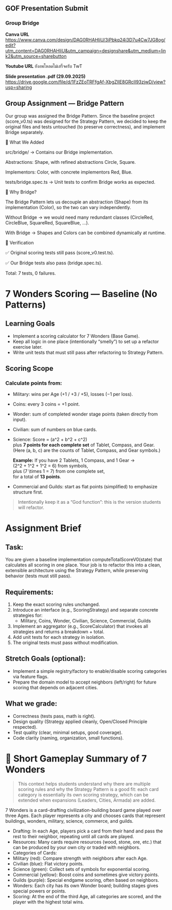 ## GOF Presentation Submit
### Group Bridge
**Canva URL**
https://www.canva.com/design/DAG0RHAHliU/3iPbkq24i3D7u4Cw7JG8og/edit?utm_content=DAG0RHAHliU&utm_campaign=designshare&utm_medium=link2&utm_source=sharebutton

**Youtube URL**
ยังอพโหลดไม่เสร็จครับ TwT

**Slide presentation .pdf (29.09.2025)**
https://drive.google.com/file/d/1FzZEoTRFfgAf-XbgZIlE8GRclI93zjwD/view?usp=sharing

## Group Assignment — Bridge Pattern

Our group was assigned the Bridge Pattern.
Since the baseline project (score_v0.ts) was designed for the Strategy Pattern, we decided to keep the original files and tests untouched (to preserve correctness), and implement Bridge separately.

🔹 What We Added

src/bridge/ → Contains our Bridge implementation.

Abstractions: Shape, with refined abstractions Circle, Square.

Implementors: Color, with concrete implementors Red, Blue.

tests/bridge.spec.ts → Unit tests to confirm Bridge works as expected.

🔹 Why Bridge?

The Bridge Pattern lets us decouple an abstraction (Shape) from its implementation (Color), so the two can vary independently.

Without Bridge → we would need many redundant classes (CircleRed, CircleBlue, SquareRed, SquareBlue, …).

With Bridge → Shapes and Colors can be combined dynamically at runtime.

🔹 Verification

✅ Original scoring tests still pass (score_v0.test.ts).

✅ Our Bridge tests also pass (bridge.spec.ts).

Total: 7 tests, 0 failures.

# 7 Wonders Scoring — Baseline (No Patterns)

## Learning Goals
- Implement a scoring calculator for 7 Wonders (Base Game).
- Keep all logic in one place (intentionally “smelly”) to set up a refactor exercise later.
- Write unit tests that must still pass after refactoring to Strategy Pattern.

## Scoring Scope

### Calculate points from:
- Military: wins per Age (+1 / +3 / +5), losses (−1 per loss).
- Coins: every 3 coins = +1 point.
- Wonder: sum of completed wonder stage points (taken directly from input).
- Civilian: sum of numbers on blue cards.
- Science: Score = \(a^2 + b^2 + c^2\)  
  plus **7 points for each complete set** of Tablet, Compass, and Gear.  
  (Here \(a, b, c\) are the counts of Tablet, Compass, and Gear symbols.)
  
  **Example:** If you have 2 Tablets, 1 Compass, and 1 Gear →  
  \(2^2 + 1^2 + 1^2 = 6\) from symbols,  
  plus \(7 \times 1 = 7\) from one complete set,  
  for a total of **13 points**.
- Commercial and Guilds: start as flat points (simplified) to emphasize structure first.

> Intentionally keep it as a “God function”: this is the version students will refactor.

# Assignment Brief

## Task:
You are given a baseline implementation computeTotalScoreV0(state) that calculates all scoring in one place.
Your job is to refactor this into a clean, extensible architecture using the Strategy Pattern, while preserving behavior (tests must still pass).

## Requirements:
1.  Keep the exact scoring rules unchanged.
2.	Introduce an interface (e.g., ScoringStrategy) and separate concrete strategies for:
    - Military, Coins, Wonder, Civilian, Science, Commercial, Guilds
3.	Implement an aggregator (e.g., ScoreCalculator) that invokes all strategies and returns a breakdown + total.
4.	Add unit tests for each strategy in isolation.
5.	The original tests must pass without modification.

## Stretch Goals (optional):
- Implement a simple registry/factory to enable/disable scoring categories via feature flags.
- Prepare the domain model to accept neighbors (left/right) for future scoring that depends on adjacent cities.

## What we grade:
- Correctness (tests pass, math is right).
- Design quality (Strategy applied cleanly, Open/Closed Principle respected).
- Test quality (clear, minimal setups, good coverage).
- Code clarity (naming, organization, small functions).



# 📖 Short Gameplay Summary of 7 Wonders
> This context helps students understand why there are multiple scoring rules and why the Strategy Pattern is a good fit: each card category is essentially its own scoring strategy, which can be extended when expansions (Leaders, Cities, Armada) are added.

7 Wonders is a card-drafting civilization-building board game played over three Ages.
Each player represents a city and chooses cards that represent buildings, wonders, military, science, commerce, and guilds.
- Drafting: In each Age, players pick a card from their hand and pass the rest to their neighbor, repeating until all cards are played.
- Resources: Many cards require resources (wood, stone, ore, etc.) that can be produced by your own city or traded with neighbors.
- Categories of Cards:
- Military (red): Compare strength with neighbors after each Age.
- Civilian (blue): Flat victory points.
- Science (green): Collect sets of symbols for exponential scoring.
- Commercial (yellow): Boost coins and sometimes give victory points.
- Guilds (purple): Special endgame scoring, often based on neighbors.
- Wonders: Each city has its own Wonder board; building stages gives special powers or points.
- Scoring: At the end of the third Age, all categories are scored, and the player with the highest total wins.

